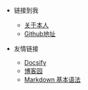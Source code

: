 <!-- _navbar.md -->

* 链接到我
  * [关于本人](https://www.freemanapp.com/) 
  * [Github地址](https://github.com/YSGStudyHards)


* 友情链接
  * [Docsify](https://docsify.js.org/#/)
  * [博客园](https://www.cnblogs.com/)
  * [Markdown 基本语法](https://markdown.com.cn/basic-syntax/)

